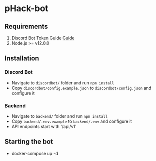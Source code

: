 # pHack-bot

## Requirements
1. Discord Bot Token Guide [Guide](https://discordjs.guide/preparations/setting-up-a-bot-application.html#creating-your-bot)
2. Node.js >= v12.0.0

## Installation
### Discord Bot
* Navigate to `discordbot/` folder and run `npm install`
* Copy `discordbot/config.example.json` to `discordbot/config.json` and configure it

### Backend
* Navigate to `backend/` folder and run `npm install`
* Copy `backend/.env.example` to `backend/.env` and configure it
* API endpoints start with '/api/v1'

## Starting the bot
* docker-compose up -d
